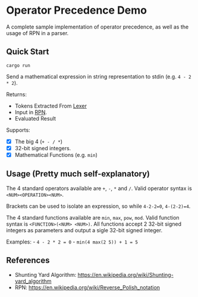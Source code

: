 # Operator Precedence Demo
A complete sample implementation of operator precedence, as well as the usage of RPN in a parser.

## Quick Start
```
cargo run
```

Send a mathematical expression in string representation to stdin (e.g. `4 - 2 * 2`).

Returns:
- Tokens Extracted From [Lexer](https://github.com/t0a5ted/operator_precedence/blob/master/src/lexer.rs)
- Input in [RPN](https://en.wikipedia.org/wiki/Reverse_Polish_notation).
- Evaluated Result

Supports:
- [x] The big 4 (`+ - / *`)
- [x] 32-bit signed integers. 
- [x] Mathematical Functions (e.g. `min`)

## Usage (Pretty much self-explanatory)
The 4 standard operators available are `+`, `-`, `*` and `/`.
Valid operator syntax is `<NUM><OPERATION><NUM>`.

Brackets can be used to isolate an expression, so while `4-2-2=0`, `4-(2-2)=4`.

The 4 standard functions available are `min`, `max`, `pow`, `mod`.
Valid function syntax is `<FUNCTION>(<NUM> <NUM>)`. All functions accept 2 32-bit signed integers as parameters and output a sigle 32-bit signed integer.

Examples:
	- `4 - 2 * 2 = 0`
	- `min(4 max(2 5)) + 1 = 5`

## References
- Shunting Yard Algorithm: https://en.wikipedia.org/wiki/Shunting-yard_algorithm
- RPN: https://en.wikipedia.org/wiki/Reverse_Polish_notation
